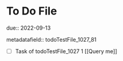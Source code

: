 # To Do File

due:: 2022-09-13

metadatafield:: todoTestFile_1027_81

- [ ] Task of todoTestFile_1027 1 [[Query me]]
